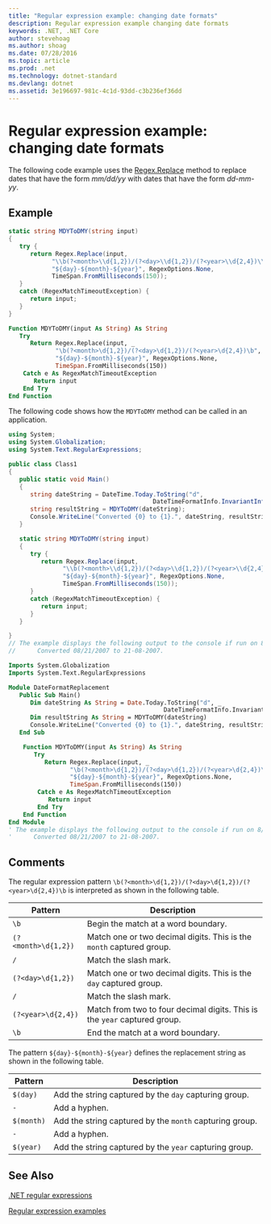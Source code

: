 ```yaml
---
title: "Regular expression example: changing date formats"
description: Regular expression example changing date formats
keywords: .NET, .NET Core
author: stevehoag
ms.author: shoag
ms.date: 07/28/2016
ms.topic: article
ms.prod: .net
ms.technology: dotnet-standard
ms.devlang: dotnet
ms.assetid: 3e196697-981c-4c1d-93dd-c3b236ef36dd
---
```


# Regular expression example: changing date formats

The following code example uses the [Regex.Replace](xref:System.Text.RegularExpressions.Regex.Replace(System.String,System.String)) method to replace dates that have the form *mm/dd/yy* with dates that have the form *dd-mm-yy*.

## Example

```csharp
static string MDYToDMY(string input) 
{
   try {
      return Regex.Replace(input, 
            "\\b(?<month>\\d{1,2})/(?<day>\\d{1,2})/(?<year>\\d{2,4})\\b",
            "${day}-${month}-${year}", RegexOptions.None,
            TimeSpan.FromMilliseconds(150));
   }         
   catch (RegexMatchTimeoutException) {
      return input;
   }
}
```

```vb
Function MDYToDMY(input As String) As String
   Try
      Return Regex.Replace(input, _
             "\b(?<month>\d{1,2})/(?<day>\d{1,2})/(?<year>\d{2,4})\b", _
             "${day}-${month}-${year}", RegexOptions.None,
             TimeSpan.FromMilliseconds(150))
    Catch e As RegexMatchTimeoutException
       Return input
    End Try         
End Function
```

The following code shows how the `MDYToDMY` method can be called in an application. 

```csharp
using System;
using System.Globalization;
using System.Text.RegularExpressions;

public class Class1
{
   public static void Main()
   {
      string dateString = DateTime.Today.ToString("d", 
                                        DateTimeFormatInfo.InvariantInfo);
      string resultString = MDYToDMY(dateString);
      Console.WriteLine("Converted {0} to {1}.", dateString, resultString);
   }

   static string MDYToDMY(string input) 
   {
      try {
         return Regex.Replace(input, 
               "\\b(?<month>\\d{1,2})/(?<day>\\d{1,2})/(?<year>\\d{2,4})\\b",
               "${day}-${month}-${year}", RegexOptions.None,
               TimeSpan.FromMilliseconds(150));
      }         
      catch (RegexMatchTimeoutException) {
         return input;
      }
   }

}
// The example displays the following output to the console if run on 8/21/2007:
//      Converted 08/21/2007 to 21-08-2007.
```

```vb
Imports System.Globalization
Imports System.Text.RegularExpressions

Module DateFormatReplacement
   Public Sub Main()
      Dim dateString As String = Date.Today.ToString("d", _
                                           DateTimeFormatInfo.InvariantInfo)
      Dim resultString As String = MDYToDMY(dateString)
      Console.WriteLine("Converted {0} to {1}.", dateString, resultString)
   End Sub

    Function MDYToDMY(input As String) As String
       Try
          Return Regex.Replace(input, _
                 "\b(?<month>\d{1,2})/(?<day>\d{1,2})/(?<year>\d{2,4})\b", _
                 "${day}-${month}-${year}", RegexOptions.None,
                 TimeSpan.FromMilliseconds(150))
        Catch e As RegexMatchTimeoutException
           Return input
        End Try         
    End Function
End Module
' The example displays the following output to the console if run on 8/21/2007:
'      Converted 08/21/2007 to 21-08-2007.
```

## Comments

The regular expression pattern `\b(?<month>\d{1,2})/(?<day>\d{1,2})/(?<year>\d{2,4})\b` is interpreted as shown in the following table.

Pattern | Description
------- | ----------- 
`\b` | Begin the match at a word boundary.
`(?<month>\d{1,2})` | Match one or two decimal digits. This is the `month` captured group.
`/` | Match the slash mark.
`(?<day>\d{1,2})` | Match one or two decimal digits. This is the `day` captured group.
`/` | Match the slash mark.
`(?<year>\d{2,4})` | Match from two to four decimal digits. This is the `year` captured group.
`\b` | End the match at a word boundary.
 
The pattern `${day}-${month}-${year}` defines the replacement string as shown in the following table.

Pattern | Description
------- | ----------- 
`$(day)` | Add the string captured by the `day` capturing group.
`-` | Add a hyphen.
`$(month)` | Add the string captured by the `month` capturing group.
`-` | Add a hyphen.
`$(year)` | Add the string captured by the `year` capturing group.
 
## See Also

[.NET regular expressions](regular-expressions.md)

[Regular expression examples](regex-examples.md)
